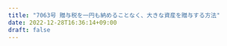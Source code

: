 ```yaml
---
title: "7063号 贈与税を一円も納めることなく、大きな資産を贈与する方法"
date: 2022-12-28T16:36:14+09:00
draft: false
---
```


```
```

```
```
